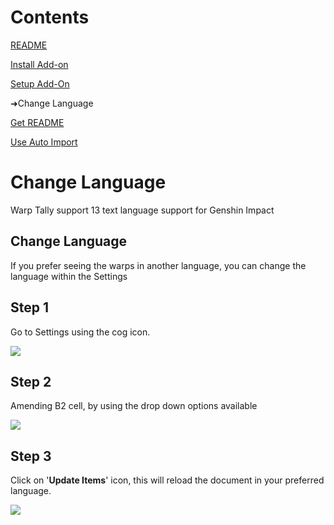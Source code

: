 # Contents
[README](/README.md)

[Install Add-on](/docs/INSTALL_ADD_ON.md)

[Setup Add-On](/docs/SETUP_ADD_ON.md)

➜Change Language

[Get README](/docs/GET_README.md)

[Use Auto Import](/docs/USE_AUTO_IMPORT.md)

# Change Language
Warp Tally support 13 text language support for Genshin Impact

## Change Language
If you prefer seeing the warps in another language, you can change the language within the Settings

## Step 1
Go to Settings using the cog icon.

<img src="https://raw.github.com/Yippy/warp-tally-star-rail-sheet/master/images/change-language/step-1-go-to-settings.png?sanitize=true">

## Step 2
Amending B2 cell, by using the drop down options available

<img src="https://raw.github.com/Yippy/warp-tally-star-rail-sheet/master/images/change-language/step-2-edit-settings.png?sanitize=true">

## Step 3
Click on '**Update Items**' icon, this will reload the document in your preferred language.

<img src="https://raw.github.com/Yippy/warp-tally-star-rail-sheet/master/images/change-language/step-3-update-items.png?sanitize=true">